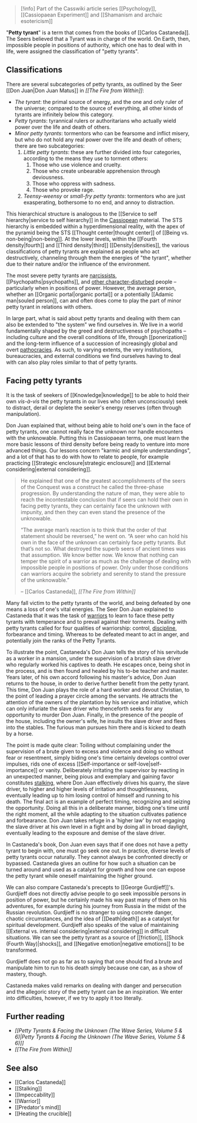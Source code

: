 
> [!info] Part of the Casswiki article series [[Psychology]], [[Cassiopaean Experiment]] and [[Shamanism and archaic esotericism]]

"**Petty tyrant**" is a term that comes from the books of [[Carlos Castaneda]]. The Seers believed that a Tyrant was in charge of the world. On Earth, then, impossible people in positions of authority, which one has to deal with in life, were assigned the classification of "petty tyrants".

Classifications
---------------

There are several subcategories of petty tyrants, as outlined by the Seer [[Don Juan|Don Juan Matus]] in _[[The Fire from Within]]_:

*   _The tyrant_: the primal source of energy, and the one and only ruler of the universe; compared to the source of everything, all other kinds of tyrants are infinitely below this category.
*   _Petty tyrants_: tyrannical rulers or authoritarians who actually wield power over the life and death of others.
*   _Minor petty tyrants_: tormentors who can be fearsome and inflict misery, but who do not hold any real power over the life and death of others; there are two subcategories:
    1.  _Little petty tyrants_: these are further divided into four categories, according to the means they use to torment others:
        1.  Those who use violence and cruelty.
        2.  Those who create unbearable apprehension through deviousness.
        3.  Those who oppress with sadness.
        4.  Those who provoke rage.
    2.  _Teensy-weensy_ or _small-fry petty tyrants_: tormentors who are just exasperating, bothersome to no end, and annoy to distraction.

This hierarchical structure is analogous to the [[Service to self hierarchy|service to self hierarchy]] in the [Cassiopean]([[Cassiopaeans]]) material. The STS hierarchy is embedded within a hyperdimensional reality, with the apex of the pyramid being the STS [[Thought center|thought center]] of [[Being vs. non-being|non-being]]. At the lower levels, within the [[Fourth density|fourth]] and [[Third density|third]] [[Density|densities]], the various classifications of petty tyrants are explained as people who act destructively, channeling through them the energies of "the tyrant", whether due to their nature and/or the influence of the environment.

The most severe petty tyrants are [narcissists]([[Narcissism]]), [[Psychopaths|psychopaths]], and [other character-disturbed]([[Characteropathy]]) people – particularly when in positions of power. However, the average person, whether an [[Organic portal|organic portal]] or a potentially [[Adamic man|souled person]], can and often does come to play the part of minor petty tyrant in relations with others.

In large part, what is said about petty tyrants and dealing with them can also be extended to "the system" we find ourselves in. We live in a world fundamentally shaped by the greed and destructiveness of psychopaths – including culture and the overall conditions of life, through [[ponerization]] and the long-term influence of a succession of increasingly global and overt [pathocracies]([[pathocracy]]). As such, to varying extents, the very institutions, bureaucracies, and external conditions we find ourselves having to deal with can also play roles similar to that of petty tyrants.

Facing petty tyrants
--------------------

It is the task of seekers of [[Knowledge|knowledge]] to be able to hold their own _vis-à-vis_ the petty tyrants in our lives who (often unconsciously) seek to distract, derail or deplete the seeker's energy reserves (often through manipulation).

Don Juan explained that, without being able to hold one's own in the face of petty tyrants, one cannot really face the unknown nor handle encounters with the unknowable. Putting this in Cassiopaean terms, one must learn the more basic lessons of third density before being ready to venture into more advanced things. Our lessons concern "karmic and simple understandings", and a lot of that has to do with how to relate to people, for example practicing [[Strategic enclosure|strategic enclosure]] and [[External considering|external considering]].

> He explained that one of the greatest accomplishments of the seers of the Conquest was a construct he called the three-phase progression. By understanding the nature of man, they were able to reach the incontestable conclusion that if seers can hold their own in facing petty tyrants, they can certainly face the unknown with impunity, and then they can even stand the presence of the unknowable.
> 
> “The average man’s reaction is to think that the order of that statement should be reversed,” he went on. “A seer who can hold his own in the face of the unknown can certainly face petty tyrants. But that’s not so. What destroyed the superb seers of ancient times was that assumption. We know better now. We know that nothing can temper the spirit of a warrior as much as the challenge of dealing with impossible people in positions of power. Only under those conditions can warriors acquire the sobriety and serenity to stand the pressure of the unknowable.”
> 
> – [[Carlos Castaneda]], _[[The Fire from Within]]_

Many fall victim to the petty tyrants of the world, and being defeated by one means a loss of one's vital energies. The Seer Don Juan explained to Castaneda that it was the task of [warriors]([[Warrior]]) to learn to face these petty tyrants with temperance and to prevail against their torments. Dealing with petty tyrants called for four qualities of warriorship: control, [discipline]([[Discipline]]), forbearance and timing. Whereas to be defeated meant to act in anger, and potentially join the ranks of the Petty Tyrants.

To illustrate the point, Castaneda's Don Juan tells the story of his servitude as a worker in a mansion, under the supervision of a brutish slave driver who regularly worked his captives to death. He escapes once, being shot in the process, and is then found and healed by his to-be teacher and master. Years later, of his own accord following his master's advice, Don Juan returns to the house, in order to derive further benefit from the petty tyrant. This time, Don Juan plays the role of a hard worker and devout Christian, to the point of leading a prayer circle among the servants. He attracts the attention of the owners of the plantation by his service and initiative, which can only infuriate the slave driver who thenceforth seeks for any opportunity to murder Don Juan. Finally, in the presence of the people of the house, including the owner's wife, he insults the slave driver and flees into the stables. The furious man pursues him there and is kicked to death by a horse.

The point is made quite clear: Toiling without complaining under the supervision of a brute given to excess and violence and doing so without fear or resentment, simply biding one's time certainly develops control over impulses, rids one of excess [[Self-importance or self-love|self-importance]] or vanity. Deliberately irritating the supervisor by reacting in an unexpected manner, being pious and exemplary and gaining favor constitutes [stalking]([[Stalking]]), where Don Juan effectively drives his quarry, the slave driver, to higher and higher levels of irritation and thoughtlessness, eventually leading up to him losing control of himself and running to his death. The final act is an example of perfect timing, recognizing and seizing the opportunity. Doing all this in a deliberate manner, biding one's time until the right moment, all the while adapting to the situation cultivates patience and forbearance. Don Juan takes refuge in a 'higher law' by not engaging the slave driver at his own level in a fight and by doing all in broad daylight, eventually leading to the exposure and demise of the slave driver.

In Castaneda's book, Don Juan even says that if one does not have a petty tyrant to begin with, one must go seek one out. In practice, diverse levels of petty tyrants occur naturally. They cannot always be confronted directly or bypassed. Castaneda gives an outline for how such a situation can be turned around and used as a catalyst for growth and how one can expose the petty tyrant while oneself maintaining the higher ground.

We can also compare Castaneda's precepts to [[George Gurdjieff]]'s. Gurdjieff does not directly advise people to go seek impossible persons in position of power, but he certainly made his way past many of them on his adventures, for example during his journey from Russia in the midst of the Russian revolution. Gurdjieff is no stranger to using concrete danger, chaotic circumstances, and the idea of [[Death|death]] as a catalyst for spiritual development. Gurdjieff also speaks of the value of maintaining [[External vs. internal considering|external considering]] in difficult situations. We can see the petty tyrant as a source of [[friction]], [[Shock (Fourth Way)|shocks]], and [[Negative emotion|negative emotions]] to be transformed.

Gurdjieff does not go as far as to saying that one should find a brute and manipulate him to run to his death simply because one can, as a show of mastery, though.

Castaneda makes valid remarks on dealing with danger and persecution and the allegoric story of the petty tyrant can be an inspiration. We enter into difficulties, however, if we try to apply it too literally.

Further reading
---------------

*   _[[Petty Tyrants & Facing the Unknown (The Wave Series, Volume 5 & 6)|Petty Tyrants & Facing the Unknown (The Wave Series, Volume 5 & 6)]]_
*   _[[The Fire from Within]]_

See also
--------

*   [[Carlos Castaneda]]
*   [[Stalking]]
*   [[Impeccability]]
*   [[Warrior]]
*   [[Predator's mind]]
*   [[Heating the crucible]]
